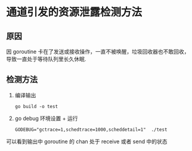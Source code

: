 # 通道引发的资源泄露检测方法
## 原因
 因 goroutine 卡在了发送或接收操作，一直不被唤醒，垃圾回收器也不敢回收，导致一直处于等待队列里长久休眠.

## 检测方法
 1. 编译输出

    `go build -o test`
 2. go debug 环境设置 + 运行

    `GODEBUG="gctrace=1,schedtrace=1000,scheddetail=1"  ./test`

 可以看到输出中 goroutine 的 chan 处于 receive 或者 send 中的状态
